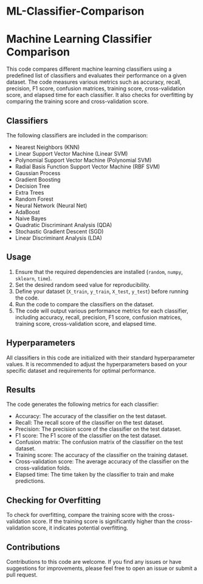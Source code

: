 # ML-Classifier-Comparison
# Machine Learning Classifier Comparison

This code compares different machine learning classifiers using a predefined list of classifiers and evaluates their performance on a given dataset. The code measures various metrics such as accuracy, recall, precision, F1 score, confusion matrices, training score, cross-validation score, and elapsed time for each classifier. It also checks for overfitting by comparing the training score and cross-validation score.

## Classifiers

The following classifiers are included in the comparison:

- Nearest Neighbors (KNN)
- Linear Support Vector Machine (Linear SVM)
- Polynomial Support Vector Machine (Polynomial SVM)
- Radial Basis Function Support Vector Machine (RBF SVM)
- Gaussian Process
- Gradient Boosting
- Decision Tree
- Extra Trees
- Random Forest
- Neural Network (Neural Net)
- AdaBoost
- Naive Bayes
- Quadratic Discriminant Analysis (QDA)
- Stochastic Gradient Descent (SGD)
- Linear Discriminant Analysis (LDA)

## Usage

1. Ensure that the required dependencies are installed (`random`, `numpy`, `sklearn`, `time`).
2. Set the desired random seed value for reproducibility.
3. Define your dataset (`X_train`, `y_train`, `X_test`, `y_test`) before running the code.
4. Run the code to compare the classifiers on the dataset.
5. The code will output various performance metrics for each classifier, including accuracy, recall, precision, F1 score, confusion matrices, training score, cross-validation score, and elapsed time.

## Hyperparameters

All classifiers in this code are initialized with their standard hyperparameter values. It is recommended to adjust the hyperparameters based on your specific dataset and requirements for optimal performance.

## Results

The code generates the following metrics for each classifier:

- Accuracy: The accuracy of the classifier on the test dataset.
- Recall: The recall score of the classifier on the test dataset.
- Precision: The precision score of the classifier on the test dataset.
- F1 score: The F1 score of the classifier on the test dataset.
- Confusion matrix: The confusion matrix of the classifier on the test dataset.
- Training score: The accuracy of the classifier on the training dataset.
- Cross-validation score: The average accuracy of the classifier on the cross-validation folds.
- Elapsed time: The time taken by the classifier to train and make predictions.

## Checking for Overfitting

To check for overfitting, compare the training score with the cross-validation score. If the training score is significantly higher than the cross-validation score, it indicates potential overfitting.

## Contributions

Contributions to this code are welcome. If you find any issues or have suggestions for improvements, please feel free to open an issue or submit a pull request.
